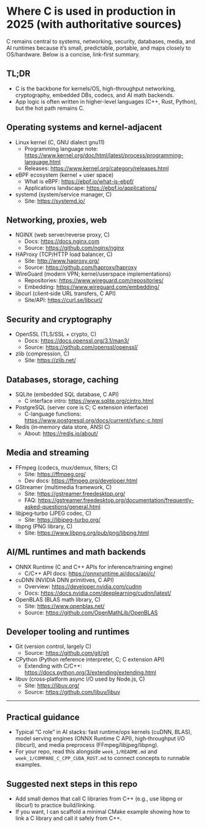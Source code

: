 # Where C is used in production in 2025 (with authoritative sources)

C remains central to systems, networking, security, databases, media, and AI runtimes because it’s small, predictable, portable, and maps closely to OS/hardware. Below is a concise, link-first summary.

## TL;DR
- C is the backbone for kernels/OS, high-throughput networking, cryptography, embedded DBs, codecs, and AI math backends. 
- App logic is often written in higher-level languages (C++, Rust, Python), but the hot path remains C.

## Operating systems and kernel-adjacent
- Linux kernel (C, GNU dialect gnu11)
  - Programming language note: https://www.kernel.org/doc/html/latest/process/programming-language.html
  - Releases: https://www.kernel.org/category/releases.html
- eBPF ecosystem (kernel + user space)
  - What is eBPF: https://ebpf.io/what-is-ebpf/
  - Applications landscape: https://ebpf.io/applications/
- systemd (system/service manager, C)
  - Site: https://systemd.io/

## Networking, proxies, web
- NGINX (web server/reverse proxy, C)
  - Docs: https://docs.nginx.com
  - Source: https://github.com/nginx/nginx
- HAProxy (TCP/HTTP load balancer, C)
  - Site: http://www.haproxy.org/
  - Source: https://github.com/haproxy/haproxy
- WireGuard (modern VPN; kernel/userspace implementations)
  - Repositories: https://www.wireguard.com/repositories/
  - Embedding: https://www.wireguard.com/embedding/
- libcurl (client‑side URL transfers, C API)
  - Site/API: https://curl.se/libcurl/

## Security and cryptography
- OpenSSL (TLS/SSL + crypto, C)
  - Docs: https://docs.openssl.org/3.1/man3/
  - Source: https://github.com/openssl/openssl/
- zlib (compression, C)
  - Site: https://zlib.net/

## Databases, storage, caching
- SQLite (embedded SQL database, C API)
  - C interface intro: https://www.sqlite.org/cintro.html
- PostgreSQL (server core is C; C extension interface)
  - C-language functions: https://www.postgresql.org/docs/current/xfunc-c.html
- Redis (in‑memory data store, ANSI C)
  - About: https://redis.io/about/

## Media and streaming
- FFmpeg (codecs, mux/demux, filters; C)
  - Site: https://ffmpeg.org/
  - Dev docs: https://ffmpeg.org/developer.html
- GStreamer (multimedia framework, C)
  - Site: https://gstreamer.freedesktop.org/
  - FAQ: https://gstreamer.freedesktop.org/documentation/frequently-asked-questions/general.html
- libjpeg‑turbo (JPEG codec, C)
  - Site: https://libjpeg-turbo.org/
- libpng (PNG library, C)
  - Site: https://www.libpng.org/pub/png/libpng.html

## AI/ML runtimes and math backends
- ONNX Runtime (C and C++ APIs for inference/training engine)
  - C/C++ API docs: https://onnxruntime.ai/docs/api/c/
- cuDNN (NVIDIA DNN primitives, C API)
  - Overview: https://developer.nvidia.com/cudnn
  - Docs: https://docs.nvidia.com/deeplearning/cudnn/latest/
- OpenBLAS (BLAS math library, C)
  - Site: https://www.openblas.net/
  - Source: https://github.com/OpenMathLib/OpenBLAS

## Developer tooling and runtimes
- Git (version control, largely C)
  - Source: https://github.com/git/git
- CPython (Python reference interpreter, C; C extension API)
  - Extending with C/C++: https://docs.python.org/3/extending/extending.html
- libuv (cross‑platform async I/O used by Node.js, C)
  - Site: https://libuv.org/
  - Source: https://github.com/libuv/libuv

---

## Practical guidance
- Typical “C role” in AI stacks: fast runtime/ops kernels (cuDNN, BLAS), model serving engines (ONNX Runtime C API), high‑throughput I/O (libcurl), and media preprocess (FFmpeg/libjpeg/libpng).
- For your repo, read this alongside `week_1/README.md` and `week_1/COMPARE_C_CPP_CUDA_RUST.md` to connect concepts to runnable examples.

## Suggested next steps in this repo
- Add small demos that call C libraries from C++ (e.g., use libpng or libcurl) to practice build/linking.
- If you want, I can scaffold a minimal CMake example showing how to link a C library and call it safely from C++.
